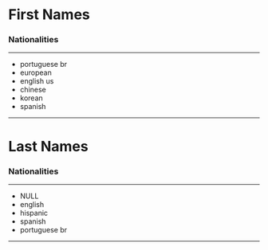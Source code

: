 # First Names 

###  Nationalities
---
* portuguese br
* european
* english us
* chinese
* korean
* spanish

---

# Last Names

### Nationalities
---
* NULL
* english
* hispanic
* spanish
* portuguese br

---